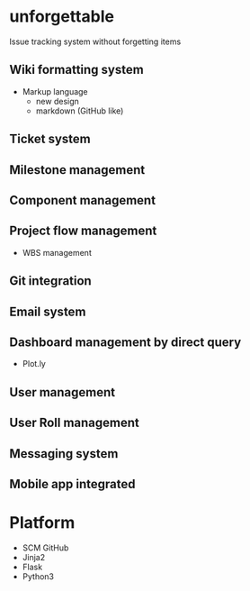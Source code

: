 # unforgettable
Issue tracking system without forgetting items

## Wiki formatting system
  - Markup language
    * new design
    * markdown (GitHub like)
## Ticket system
## Milestone management
## Component management
## Project flow management
  - WBS management
## Git integration
## Email system
## Dashboard management by direct query
  - Plot.ly
## User management
## User Roll management
## Messaging system
## Mobile app integrated

# Platform 
 - SCM GitHub
 - Jinja2
 - Flask
 - Python3
